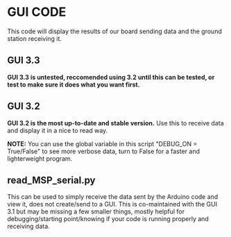 # GUI CODE
This code will display the results of our board sending data and the ground station receiving it.

## GUI 3.3
**GUI 3.3 is untested, reccomended using 3.2 until this can be tested, or test to make sure it does what you want first.**

## GUI 3.2
**GUI 3.2 is the most up-to-date and stable version.** Use this to receive data and display it in a nice to read way.

**NOTE:** You can use the global variable in this script "DEBUG_ON = True/False" to see more verbose data, turn to False for
a faster and lighterweight program.

## read_MSP_serial.py
This can be used to simply receive the data sent by the Arduino code and view it, does not create/send to a GUI. This is co-maintained
with the GUI 3.1 but may be missing a few smaller things, mostly helpful for debugging/starting point/knowing if your code is running
properly and receiving data.
